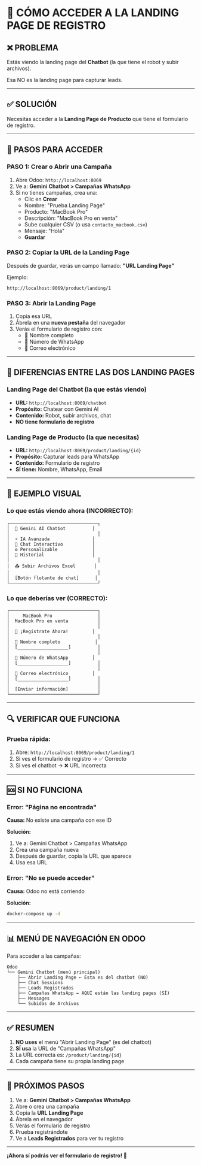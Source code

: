 # 📱 CÓMO ACCEDER A LA LANDING PAGE DE REGISTRO

## ❌ PROBLEMA

Estás viendo la landing page del **Chatbot** (la que tiene el robot y subir archivos).

Esa NO es la landing page para capturar leads.

---

## ✅ SOLUCIÓN

Necesitas acceder a la **Landing Page de Producto** que tiene el formulario de registro.

---

## 🚀 PASOS PARA ACCEDER

### PASO 1: Crear o Abrir una Campaña

1. Abre Odoo: `http://localhost:8069`
2. Ve a: **Gemini Chatbot > Campañas WhatsApp**
3. Si no tienes campañas, crea una:
   - Clic en **Crear**
   - Nombre: "Prueba Landing Page"
   - Producto: "MacBook Pro"
   - Descripción: "MacBook Pro en venta"
   - Sube cualquier CSV (o usa `contacto_macbook.csv`)
   - Mensaje: "Hola"
   - **Guardar**

### PASO 2: Copiar la URL de la Landing Page

Después de guardar, verás un campo llamado:
**"URL Landing Page"**

Ejemplo:
```
http://localhost:8069/product/landing/1
```

### PASO 3: Abrir la Landing Page

1. Copia esa URL
2. Ábrela en una **nueva pestaña** del navegador
3. Verás el formulario de registro con:
   - 👤 Nombre completo
   - 📱 Número de WhatsApp
   - 📧 Correo electrónico

---

## 🎯 DIFERENCIAS ENTRE LAS DOS LANDING PAGES

### Landing Page del Chatbot (la que estás viendo)
- **URL:** `http://localhost:8069/chatbot`
- **Propósito:** Chatear con Gemini AI
- **Contenido:** Robot, subir archivos, chat
- **NO tiene formulario de registro**

### Landing Page de Producto (la que necesitas)
- **URL:** `http://localhost:8069/product/landing/{id}`
- **Propósito:** Capturar leads para WhatsApp
- **Contenido:** Formulario de registro
- **SÍ tiene:** Nombre, WhatsApp, Email

---

## 📝 EJEMPLO VISUAL

### Lo que estás viendo ahora (INCORRECTO):
```
┌─────────────────────────────────┐
│  🤖 Gemini AI Chatbot          │
│                                 │
│  ⚡ IA Avanzada                │
│  💬 Chat Interactivo           │
│  ⚙️ Personalizable             │
│  📜 Historial                  │
│                                 │
│  📤 Subir Archivos Excel       │
│                                 │
│  [Botón flotante de chat]      │
└─────────────────────────────────┘
```

### Lo que deberías ver (CORRECTO):
```
┌─────────────────────────────────┐
│     MacBook Pro                 │
│  MacBook Pro en venta           │
│                                 │
│  📱 ¡Regístrate Ahora!         │
│                                 │
│  👤 Nombre completo             │
│  [___________________]          │
│                                 │
│  📱 Número de WhatsApp         │
│  [___________________]          │
│                                 │
│  📧 Correo electrónico         │
│  [___________________]          │
│                                 │
│  [Enviar información]           │
└─────────────────────────────────┘
```

---

## 🔍 VERIFICAR QUE FUNCIONA

### Prueba rápida:

1. Abre: `http://localhost:8069/product/landing/1`
2. Si ves el formulario de registro → ✅ Correcto
3. Si ves el chatbot → ❌ URL incorrecta

---

## 🆘 SI NO FUNCIONA

### Error: "Página no encontrada"

**Causa:** No existe una campaña con ese ID

**Solución:**
1. Ve a: Gemini Chatbot > Campañas WhatsApp
2. Crea una campaña nueva
3. Después de guardar, copia la URL que aparece
4. Usa esa URL

### Error: "No se puede acceder"

**Causa:** Odoo no está corriendo

**Solución:**
```bash
docker-compose up -d
```

---

## 📊 MENÚ DE NAVEGACIÓN EN ODOO

Para acceder a las campañas:

```
Odoo
└── Gemini Chatbot (menú principal)
    ├── Abrir Landing Page ← Esta es del chatbot (NO)
    ├── Chat Sessions
    ├── Leads Registrados
    ├── Campañas WhatsApp ← AQUÍ están las landing pages (SÍ)
    ├── Messages
    └── Subidas de Archivos
```

---

## ✅ RESUMEN

1. **NO uses** el menú "Abrir Landing Page" (es del chatbot)
2. **SÍ usa** la URL de "Campañas WhatsApp"
3. La URL correcta es: `/product/landing/{id}`
4. Cada campaña tiene su propia landing page

---

## 🎯 PRÓXIMOS PASOS

1. Ve a: **Gemini Chatbot > Campañas WhatsApp**
2. Abre o crea una campaña
3. Copia la **URL Landing Page**
4. Ábrela en el navegador
5. Verás el formulario de registro
6. Prueba registrándote
7. Ve a **Leads Registrados** para ver tu registro

---

**¡Ahora sí podrás ver el formulario de registro! 📱**
